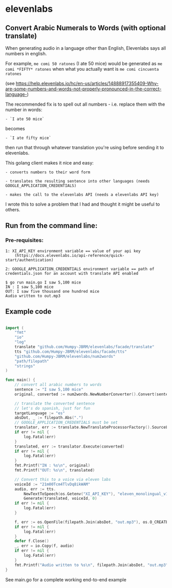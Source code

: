 # elevenlabs
## Convert Arabic Numerals to Words (with optional translate)

When generating audio in a language other than English, Elevenlabs says all numbers in english.

For example, `me comi 50 ratones` (I ate 50 mice) would be generated as `me comi *FIFTY* ratones` when what you actually want is `me comi cincuenta ratones`

(see https://help.elevenlabs.io/hc/en-us/articles/14888917355409-Why-are-some-numbers-and-words-not-properly-pronounced-in-the-correct-language-)

The recommended fix is to spell out all numbers - i.e. replace them with the number in words:

	- `I ate 50 mice`

becomes

	- `I ate fifty mice`

then run that through whatever translation you're using before sending it to elevenlabs.

This golang client makes it nice and easy:

	- converts numbers to their word form

	- translates the resulting sentence into other languages (needs GOOGLE_APPLICATION_CREDENTIALS)

	- makes the call to the elevenlabs API (needs a elevenlabs API key)

I wrote this to solve a problem that I had and thought it might be useful to others.

## Run from the command line:

### Pre-requisites:

	1: XI_API_KEY environment variable == value of your api key
		(https://docs.elevenlabs.io/api-reference/quick-start/authentication)

	2: GOOGLE_APPLICATION_CREDENTIALS environment variable == path of credentials.json for an account with translate API enabled

	$ go run main.go I saw 5,100 mice
	IN : I saw 5,100 mice
	OUT: I saw five thousand one hundred mice
	Audio written to out.mp3

## Example code
```go

import (
	"fmt"
	"io"
	"log"
	translate "github.com/Humpy-JBRM/elevenlabs/facade/translate"
	tts "github.com/Humpy-JBRM/elevenlabs/facade/tts"
	"github.com/Humpy-JBRM/elevenlabs/num2words"
	"path/filepath"
	"strings"
)

func main() {
	// convert all arabic numbers to words
	sentence := "I saw 5,100 mice"
	original, converted := num2words.NewNumberConverter().Convert(sentence)

	// translate the converted sentence
	// let's do spanish, just for fun
	targetLanguage := "es"
	absDot, _ := filepath.Abs(".")
	// GOOGLE_APPLICATION_CREDENTIALS must be set
	translator, err := translate.NewTranslateProcessorFactory().SourceLanguage("en").TargetLanguage(targetLanguage).New()
	if err != nil {
		log.Fatal(err)
	}
	translated, err := translator.Execute(converted)
	if err != nil {
		log.Fatal(err)
	}
	fmt.Printf("IN : %s\n", original)
	fmt.Printf("OUT: %s\n", translated)

	// Convert this to a voice via eleven labs
	voiceId := "21m00Tcm4TlvDq8ikWAM"
	audio, err := tts.
		NewTextToSpeech(os.Getenv("XI_API_KEY"), "eleven_monolingual_v1").
		Generate(translated, voiceId, 0)
	if err != nil {
		log.Fatal(err)
	}

	f, err := os.OpenFile(filepath.Join(absDot, "out.mp3"), os.O_CREATE|os.O_TRUNC|os.O_WRONLY, 0644)
	if err != nil {
		log.Fatal(err)
	}
	defer f.Close()
	_, err = io.Copy(f, audio)
	if err != nil {
		log.Fatal(err)
	}
	fmt.Printf("Audio written to %s\n", filepath.Join(absDot, "out.mp3"))
}
```

See main.go for a complete working end-to-end example


